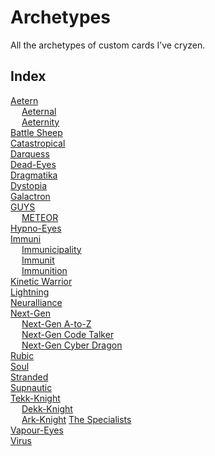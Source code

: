 # Archetypes

All the archetypes of custom cards I’ve cryzen.


## Index

[Aetern](Aetern.md)  
&emsp; [Aeternal](Aeternal.md)  
&emsp; [Aeternity](Aeternity.md)  
[Battle Sheep](Battle%20Sheep.md)  
[Catastropical](Catastropical.md)  
[Darquess](Darquess.md)  
[Dead-Eyes](Dead-Eyes.md)  
[Dragmatika](Dragmatika.md)  
[Dystopia](Dystopia.md)  
[Galactron](Galactron.md)  
[GUYS](GUYS.md)  
&emsp; [METEOR](METEOR.md)  
[Hypno-Eyes](Hypno-Eyes.md)  
[Immuni](Immuni.md)  
&emsp; [Immunicipality](Immunicipality.md)  
&emsp; [Immunit](Immunit.md)  
&emsp; [Immunition](Immunition.md)  
[Kinetic Warrior](Kinetic%20Warrior.md)  
[Lightning](Lightning.md)  
[Neuralliance](Neuralliance.md)  
[Next-Gen](Next-Gen.md)  
&emsp; [Next-Gen A-to-Z](Next-Gen%20A-to-Z.md)  
&emsp; [Next-Gen Code Talker](Next-Gen%20Code%20Talker.md)  
&emsp; [Next-Gen Cyber Dragon](Next-Gen%20Cyber%20Dragon.md)  
[Rubic](Rubic.md)  
[Soul](Soul.md)  
[Stranded](Stranded.md)  
[Supnautic](Supnautic.md)  
[Tekk-Knight](Tekk-Knight.md)  
&emsp; [Dekk-Knight](Dekk-Knight.md)  
&emsp; [Ark-Knight](Dekk-Knight.md)
[The Specialists](The%20Specialists.md)  
[Vapour-Eyes](Vapour-Eyes.md)  
[Virus](Virus.md)  
